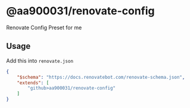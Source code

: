 # @aa900031/renovate-config

Renovate Config Preset for me

## Usage

Add this into `renovate.json`

```json
{
	"$schema": "https://docs.renovatebot.com/renovate-schema.json",
	"extends": [
		"github>aa900031/renovate-config"
	]
}
```
